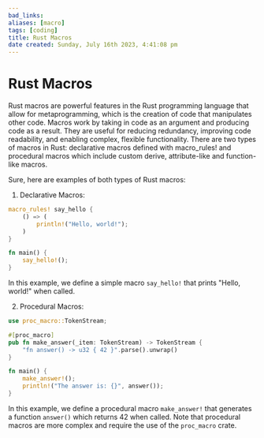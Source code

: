 ```yaml
---
bad_links: 
aliases: [macro]
tags: [coding]
title: Rust Macros
date created: Sunday, July 16th 2023, 4:41:08 pm
---
```

# Rust Macros

Rust macros are powerful features in the Rust programming language that allow for metaprogramming, which is the creation of code that manipulates other code. Macros work by taking in code as an argument and producing code as a result. They are useful for reducing redundancy, improving code readability, and enabling complex, flexible functionality. There are two types of macros in Rust: declarative macros defined with macro_rules! and procedural macros which include custom derive, attribute-like and function-like macros.

Sure, here are examples of both types of Rust macros:

1. Declarative Macros:
```rust
macro_rules! say_hello {
    () => (
        println!("Hello, world!");
    )
}

fn main() {
    say_hello!();
}
```
In this example, we define a simple macro `say_hello!` that prints "Hello, world!" when called.

2. Procedural Macros:
```rust
use proc_macro::TokenStream;

#[proc_macro]
pub fn make_answer(_item: TokenStream) -> TokenStream {
    "fn answer() -> u32 { 42 }".parse().unwrap()
}

fn main() {
    make_answer!();
    println!("The answer is: {}", answer());
}
```
In this example, we define a procedural macro `make_answer!` that generates a function `answer()` which returns 42 when called. Note that procedural macros are more complex and require the use of the `proc_macro` crate.
